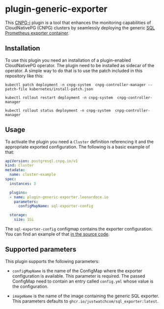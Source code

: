 # plugin-generic-exporter

This [CNPG-i](http://github.com/cloudnative-pg/cnpg-i) plugin is a tool that
enhances the monitoring capabilities of CloudNativePG (CNPG) clusters by
seamlessly deploying the generic [SQL Prometheus exporter
container](https://github.com/justwatchcom/sql_exporter). 

## Installation

To use this plugin you need an installation of a plugin-enabled CloudNativePG
operator. The plugin need to be installed as sidecar of the operator. A simple
way to do that is to use the patch included in this repository like this:

```
kubectl patch deployment -n cnpg-system  cnpg-controller-manager --patch-file kubernetes/install-patch.json

kubectl rollout restart deployment -n cnpg-system  cnpg-controller-manager

kubectl rollout status deployment -n cnpg-system  cnpg-controller-manager
```

## Usage

To activate the plugin you need a `Cluster` definition referencing it and the
appropriate exported configuration. The following is a basic example of that:

```yaml
apiVersion: postgresql.cnpg.io/v1
kind: Cluster
metadata:
  name: cluster-example
spec:
  instances: 3

  plugins:
  - name: plugin-generic-exporter.leonardoce.io
    parameters:
      configMapName: sql-exporter-config

  storage:
    size: 1Gi
```

The `sql-exporter-config` configmap contains the exporter configuration. You can
find an example of that [in the source
code](./kubernetes/sql-exporter-config.yaml).

## Supported parameters

This plugin supports the following parameters:

* `configMapName` is the name of the ConfigMap where the exporter configuration
  is available. This parameter is required. The passed ConfigMap need to contain
  an entry called `config.yml` whose value is the configuration.

* `imageName` is the name of the image containing the generic SQL exporter. This
  parameters defaults to `ghcr.io/justwatchcom/sql_exporter:latest`.
